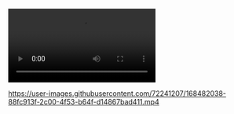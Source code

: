 
![](./preview.webm)

https://user-images.githubusercontent.com/72241207/168482038-88fc913f-2c00-4f53-b64f-d14867bad411.mp4

